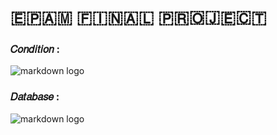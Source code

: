 # 🇪​​​​​🇵​​​​​🇦​​​​​🇲​​​​​ 🇫​​​​​🇮​​​​​🇳​​​​​🇦​​​​​🇱​​​​​ 🇵​​​​​🇷​​​​​🇴​​​​​🇯​​​​​🇪​​​​​🇨​​​​​🇹​​​​​

### 𝐶𝑜𝑛𝑑𝑖𝑡𝑖𝑜𝑛 : 
![markdown logo](https://psv4.userapi.com/c536436/u159611556/docs/d41/99b4793714ed/Screenshot_2021-05-06_at_15_43_25.png?extra=GivWdQUWTOqLG-97xYUw1XLEWC7TD0kQN7BQ3PXz69iZh9kpjO-39zIOEEidrU-H5Lj5fNbV_-pRLEy9IDm9CbIfn3EIkUewj1KMObyHoeAfv3D5TwEVeCL6TVfE111_sJ9tAvFdDu3-U0MUN9LSN10)

### 𝐷𝑎𝑡𝑎𝑏𝑎𝑠𝑒 :

![markdown logo](https://sun9-6.userapi.com/impg/IO4jLvEznlacdtsd6Ihcl3w9w-xpwF5Y1KyMlg/SyIoiSrYFjE.jpg?size=1710x1044&quality=96&sign=301e64745499cfadce72191b78e0a78d&type=album)
